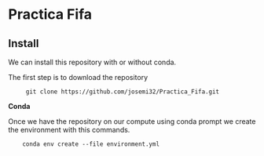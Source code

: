 # Practica Fifa
 
## Install

We can install this repository with or without conda.

The first step is to download the repository
```
     git clone https://github.com/josemi32/Practica_Fifa.git
```

**Conda**

Once we have the repository on our compute using conda prompt we create the 
environment with this commands.
```
    conda env create --file environment.yml
```